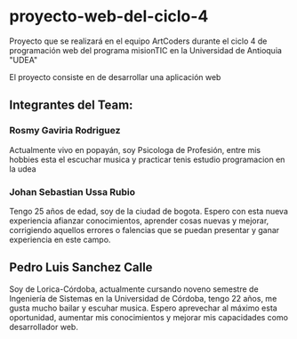 # proyecto-web-del-ciclo-4
Proyecto que se realizará en el equipo ArtCoders durante el ciclo 4 de programación web del programa misionTIC en la Universidad de Antioquia "UDEA"


El proyecto consiste en de desarrollar una aplicación web

## Integrantes del Team: 

### Rosmy Gaviria Rodriguez
Actualmente vivo en popayán, soy Psicologa de Profesión, entre mis hobbies esta el escuchar musica y practicar tenis estudio programacion en la udea

### Johan Sebastian Ussa Rubio
Tengo 25 años de edad, soy de la ciudad de bogota. Espero con esta nueva experiencia afianzar conocimientos, aprender cosas nuevas y mejorar, corrigiendo aquellos errores o falencias que se puedan presentar y ganar experiencia en este campo.

## Pedro Luis Sanchez Calle
Soy de Lorica-Córdoba, actualmente cursando noveno semestre de Ingeniería de Sistemas en la Universidad de Córdoba, tengo  22 años, me gusta mucho bailar y escuhar musica. Espero aprevechar al máximo esta oportunidad, aumentar mis conocimientos y mejorar mis capacidades como desarrollador web.
